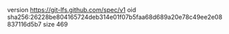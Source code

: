 version https://git-lfs.github.com/spec/v1
oid sha256:26228be804165724deb314e01f07b5faa68d689a20e78c49ee2e08837116d5b7
size 469
